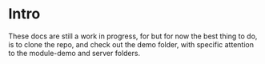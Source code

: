 # Intro

These docs are still a work in progress, for but for now the best thing to do, is to clone the repo,
and check out the demo folder, with specific attention to the module-demo and server folders.